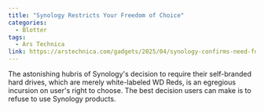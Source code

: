 ```yaml
---
title: "Synology Restricts Your Freedom of Choice"
categories:
  - Blotter
tags:
  - Ars Technica
link: https://arstechnica.com/gadgets/2025/04/synology-confirms-need-for-synology-branded-drives-in-newer-plus-series-nas/
---
```


The astonishing hubris of Synology's decision to require their self-branded hard drives, which are merely white-labeled WD Reds, is an egregious incursion on user's right to choose. The best decision users can make is to refuse to use Synology products.